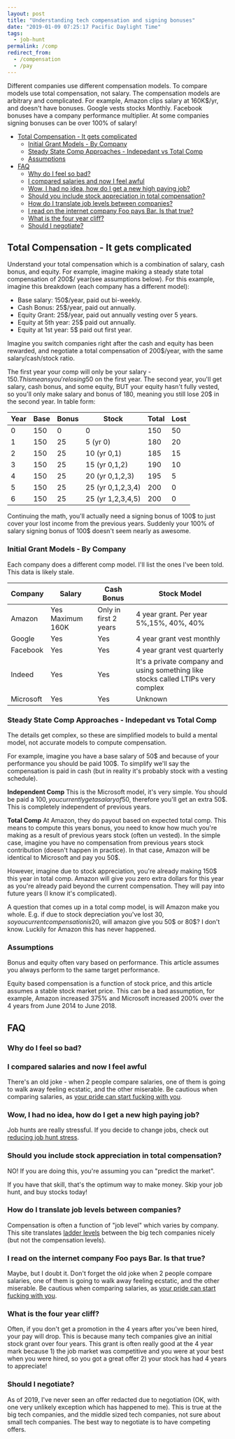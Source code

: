```yaml
---
layout: post
title: "Understanding tech compensation and signing bonuses"
date: "2019-01-09 07:25:17 Pacific Daylight Time"
tags:
  - job-hunt
permalink: /comp
redirect_from:
  - /compensation
  - /pay
---
```


Different companies use different compensation models. To compare models use total compensation, not salary. The compensation models are arbitrary and complicated. For example, Amazon clips salary at 160K\$/yr, and doesn't have bonuses. Google vests stocks Monthly. Facebook bonuses have a company performance multiplier. At some companies signing bonuses can be over 100% of salary!

<!-- imagefeature: https://thenounproject.com/0a7bdab3-cb97-4cce-9161-d4504ebc88c2
![](https://github.com/idvorkin/blob/raw/master/noun_compensation%20_and%20benefits.svg?sanitize=1)
![](https://raw.githubusercontent.com/idvorkin/blob/master/noun_compensation%20_and%20benefits.svg?sanitize=1)
-->

<!-- prettier-ignore-start -->
<!-- vim-markdown-toc GFM -->

- [Total Compensation - It gets complicated](#total-compensation---it-gets-complicated)
    - [Initial Grant Models - By Company](#initial-grant-models---by-company)
    - [Steady State Comp Approaches - Indepedant vs Total Comp](#steady-state-comp-approaches---indepedant-vs-total-comp)
    - [Assumptions](#assumptions)
- [FAQ](#faq)
    - [Why do I feel so bad?](#why-do-i-feel-so-bad)
    - [I compared salaries and now I feel awful](#i-compared-salaries-and-now-i-feel-awful)
    - [Wow, I had no idea, how do I get a new high paying job?](#wow-i-had-no-idea-how-do-i-get-a-new-high-paying-job)
    - [Should you include stock appreciation in total compensation?](#should-you-include-stock-appreciation-in-total-compensation)
    - [How do I translate job levels between companies?](#how-do-i-translate-job-levels-between-companies)
    - [I read on the internet company Foo pays Bar.  Is that true?](#i-read-on-the-internet-company-foo-pays-bar--is-that-true)
    - [What is the four year cliff?](#what-is-the-four-year-cliff)
    - [Should I negotiate?](#should-i-negotiate)

<!-- vim-markdown-toc -->
<!-- prettier-ignore-end -->

## Total Compensation - It gets complicated

Understand your total compensation which is a combination of salary, cash bonus, and equity. For example, imagine making a steady state total compensation of 200\$/ year(see assumptions below). For this example, imagine this breakdown (each company has a different model):

- Base salary: 150\$/year, paid out bi-weekly.
- Cash Bonus: 25\$/year, paid out annually.
- Equity Grant: 25\$/year, paid out annually vesting over 5 years.
- Equity at 5th year: 25\$ paid out annually.
- Equity at 1st year: 5\$ paid out first year.

Imagine you switch companies right after the cash and equity has been rewarded, and negotiate a total compensation of 200\$/year, with the same salary/cash/stock ratio.

The first year your comp will only be your salary - 150$. This means you're losing 50$ on the first year. The second year, you'll get salary, cash bonus, and some equity, BUT your equity hasn't fully vested, so you'll only make salary and bonus of 180, meaning you still lose 20\$ in the second year. In table form:

| Year | Base | Bonus | Stock             | Total | Lost |
| ---- | ---- | ----- | ----------------- | ----- | ---- |
| 0    | 150  | 0     | 0                 | 150   | 50   |
| 1    | 150  | 25    | 5 (yr 0)          | 180   | 20   |
| 2    | 150  | 25    | 10 (yr 0,1)       | 185   | 15   |
| 3    | 150  | 25    | 15 (yr 0,1,2)     | 190   | 10   |
| 4    | 150  | 25    | 20 (yr 0,1,2,3)   | 195   | 5    |
| 5    | 150  | 25    | 25 (yr 0,1,2,3,4) | 200   | 0    |
| 6    | 150  | 25    | 25 (yr 1,2,3,4,5) | 200   | 0    |

Continuing the math, you'll actually need a signing bonus of 100\$ to just cover your lost income from the previous years. Suddenly your 100% of salary signing bonus of 100\$ doesn't seem nearly as awesome.

### Initial Grant Models - By Company

Each company does a different comp model. I'll list the ones I've been told. This data is likely stale.

| Company   | Salary           | Cash Bonus            | Stock Model                                                                      |
| --------- | ---------------- | --------------------- | -------------------------------------------------------------------------------- |
| Amazon    | Yes Maximum 160K | Only in first 2 years | 4 year grant. Per year 5%,15%, 40%, 40%                                          |
| Google    | Yes              | Yes                   | 4 year grant vest monthly                                                        |
| Facebook  | Yes              | Yes                   | 4 year grant vest quarterly                                                      |
| Indeed    | Yes              | Yes                   | It's a private company and using something like stocks called LTIPs very complex |
| Microsoft | Yes              | Yes                   | Unknown                                                                          |

### Steady State Comp Approaches - Indepedant vs Total Comp

The details get complex, so these are simplified models to build a mental model, not accurate models to compute compensation.

For example, imagine you have a base salary of 50$ and because of your performance you should be paid 100$. To simplify we'll
say the compensation is paid in cash (but in reality it's probably stock with a vesting schedule).

**Independent Comp** This is the Microsoft model, it's very simple. You should be paid a 100$, you currently get a salary of  50$, therefore you'll get an extra 50\$. This is completely independent of previous years.

**Total Comp** At Amazon, they do payout based on expected total comp. This means to compute this years bonus, you need to know how much you're making as a result of previous years stock (often un vested). In the simple case, imagine you have no compensation from previous years stock contribution (doesn't happen in practice). In that case, Amazon will be identical to Microsoft and pay you 50\$.

However, imagine due to stock appreciation, you're already making 150\$ this year in total comp. Amazon will give you zero extra dollars for this year as you're already paid beyond the current compensation. They will pay into future years (I know it's complicated).

A question that comes up in a total comp model, is will Amazon make you whole. E.g. if due to stock depreciation you've lost 30$, so you current compensation is 20$, will amazon give you 50$ or 80$? I don't know. Luckily for Amazon this has never happened.

### Assumptions

Bonus and equity often vary based on performance. This article assumes you always perform to the same target performance.

Equity based compensation is a function of stock price, and this article assumes a stable stock market price. This can be a bad assumption, for example, Amazon increased 375% and Microsoft increased 200% over the 4 years from June 2014 to June 2018.

## FAQ

### Why do I feel so bad?

### I compared salaries and now I feel awful

There's an old joke - when 2 people compare salaries, one of them is going to walk away feeling ecstatic, and the other miserable. Be cautious when comparing salaries, as [your pride can start fucking with you](/pride).

### Wow, I had no idea, how do I get a new high paying job?

Job hunts are really stressful. If you decide to change jobs, check out [reducing job hunt stress](/job-hunt-stress).

### Should you include stock appreciation in total compensation?

NO! If you are doing this, you're assuming you can "predict the market".

If you have that skill, that's the optimum way to make money. Skip your job hunt, and buy stocks today!

### How do I translate job levels between companies?

Compensation is often a function of "job level" which varies by company. This site translates [ladder levels](https://www.levels.fyi/) between the big tech companies nicely (but not the compensation levels).

### I read on the internet company Foo pays Bar. Is that true?

Maybe, but I doubt it. Don't forget the old joke when 2 people compare salaries, one of them is going to walk away feeling ecstatic, and the other miserable. Be cautious when comparing salaries, as [your pride can start fucking with you](/pride).

### What is the four year cliff?

Often, if you don't get a promotion in the 4 years after you've been hired, your pay will drop. This is because many tech companies give an initial stock grant over four years. This grant is often really good at the 4 year mark because 1) the job market was competitive and you were at your best when you were hired, so you got a great offer 2) your stock has had 4 years to appreciate!

### Should I negotiate?

As of 2019, I've never seen an offer redacted due to negotiation (OK, with one very unlikely exception which has happened to me). This is true at the big tech companies, and the middle sized tech companies, not sure about small tech companies. The best way to negotiate is to have competing offers.
